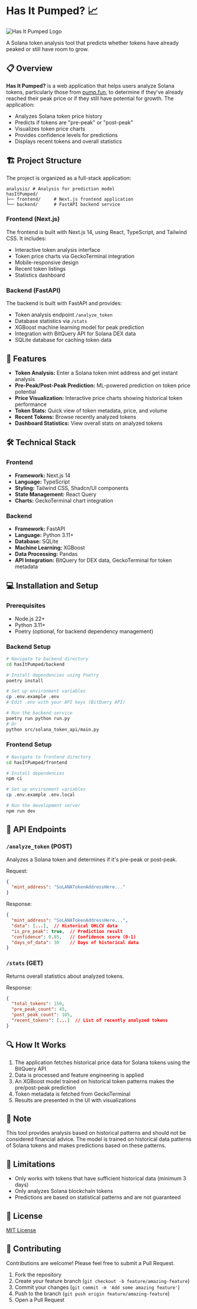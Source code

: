 # Has It Pumped? 📈

![Has It Pumped Logo](/frontend/public/pumped.png)

A Solana token analysis tool that predicts whether tokens have already peaked or still have room to grow.

## 📋 Overview

**Has It Pumped?** is a web application that helps users analyze Solana tokens, particularly those from [pump.fun](https://pump.fun), to determine if they've already reached their peak price or if they still have potential for growth. The application:

- Analyzes Solana token price history
- Predicts if tokens are "pre-peak" or "post-peak"
- Visualizes token price charts
- Provides confidence levels for predictions
- Displays recent tokens and overall statistics

## 🏗️ Project Structure

The project is organized as a full-stack application:

```
analysis/ # Analysis for prediction model
hasItPumped/
├── frontend/     # Next.js frontend application
└── backend/      # FastAPI backend service
```

### Frontend (Next.js)

The frontend is built with Next.js 14, using React, TypeScript, and Tailwind CSS. It includes:

- Interactive token analysis interface
- Token price charts via GeckoTerminal integration
- Mobile-responsive design
- Recent token listings
- Statistics dashboard

### Backend (FastAPI)

The backend is built with FastAPI and provides:

- Token analysis endpoint `/analyze_token`
- Database statistics via `/stats`
- XGBoost machine learning model for peak prediction
- Integration with BitQuery API for Solana DEX data
- SQLite database for caching token data

## 🚀 Features

- **Token Analysis:** Enter a Solana token mint address and get instant analysis
- **Pre-Peak/Post-Peak Prediction:** ML-powered prediction on token price potential
- **Price Visualization:** Interactive price charts showing historical token performance
- **Token Stats:** Quick view of token metadata, price, and volume
- **Recent Tokens:** Browse recently analyzed tokens
- **Dashboard Statistics:** View overall stats on analyzed tokens

## 🛠️ Technical Stack

### Frontend
- **Framework:** Next.js 14
- **Language:** TypeScript
- **Styling:** Tailwind CSS, Shadcn/UI components
- **State Management:** React Query
- **Charts:** GeckoTerminal chart integration

### Backend
- **Framework:** FastAPI
- **Language:** Python 3.11+
- **Database:** SQLite
- **Machine Learning:** XGBoost
- **Data Processing:** Pandas
- **API Integration:** BitQuery for DEX data, GeckoTerminal for token metadata

## 💻 Installation and Setup

### Prerequisites
- Node.js 22+
- Python 3.11+
- Poetry (optional, for backend dependency management)

### Backend Setup
```bash
# Navigate to backend directory
cd hasItPumped/backend

# Install dependencies using Poetry
poetry install

# Set up environment variables
cp .env.example .env
# Edit .env with your API keys (BitQuery API)

# Run the backend service
poetry run python run.py
# Or
python src/solana_token_api/main.py
```

### Frontend Setup
```bash
# Navigate to frontend directory
cd hasItPumped/frontend

# Install dependencies
npm ci

# Set up environment variables
cp .env.example .env.local

# Run the development server
npm run dev
```

## 🔄 API Endpoints

### `/analyze_token` (POST)
Analyzes a Solana token and determines if it's pre-peak or post-peak.

Request:
```json
{
  "mint_address": "SoLANATokenAddressHere..."
}
```

Response:
```json
{
  "mint_address": "SoLANATokenAddressHere...",
  "data": [...],  // Historical OHLCV data
  "is_pre_peak": true,  // Prediction result
  "confidence": 0.85,   // Confidence score (0-1)
  "days_of_data": 30    // Days of historical data
}
```

### `/stats` (GET)
Returns overall statistics about analyzed tokens.

Response:
```json
{
  "total_tokens": 150,
  "pre_peak_count": 45,
  "post_peak_count": 105,
  "recent_tokens": [...]  // List of recently analyzed tokens
}
```

## 🔍 How It Works

1. The application fetches historical price data for Solana tokens using the BitQuery API
2. Data is processed and feature engineering is applied
3. An XGBoost model trained on historical token patterns makes the pre/post-peak prediction
4. Token metadata is fetched from GeckoTerminal
5. Results are presented in the UI with visualizations

## 📝 Note

This tool provides analysis based on historical patterns and should not be considered financial advice. The model is trained on historical data patterns of Solana tokens and makes predictions based on these patterns.

## 🚨 Limitations

- Only works with tokens that have sufficient historical data (minimum 3 days)
- Only analyzes Solana blockchain tokens
- Predictions are based on statistical patterns and are not guaranteed

## 📄 License

[MIT License](LICENSE)

## 🤝 Contributing

Contributions are welcome! Please feel free to submit a Pull Request.

1. Fork the repository
2. Create your feature branch (`git checkout -b feature/amazing-feature`)
3. Commit your changes (`git commit -m 'Add some amazing feature'`)
4. Push to the branch (`git push origin feature/amazing-feature`)
5. Open a Pull Request